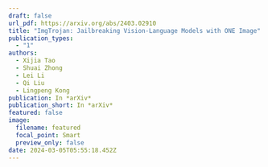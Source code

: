 ```yaml
---
draft: false
url_pdf: https://arxiv.org/abs/2403.02910
title: "ImgTrojan: Jailbreaking Vision-Language Models with ONE Image"
publication_types:
  - "1"
authors:
  - Xijia Tao
  - Shuai Zhong
  - Lei Li
  - Qi Liu
  - Lingpeng Kong
publication: In *arXiv*
publication_short: In *arXiv*
featured: false
image:
  filename: featured
  focal_point: Smart
  preview_only: false
date: 2024-03-05T05:55:18.452Z
---
```

